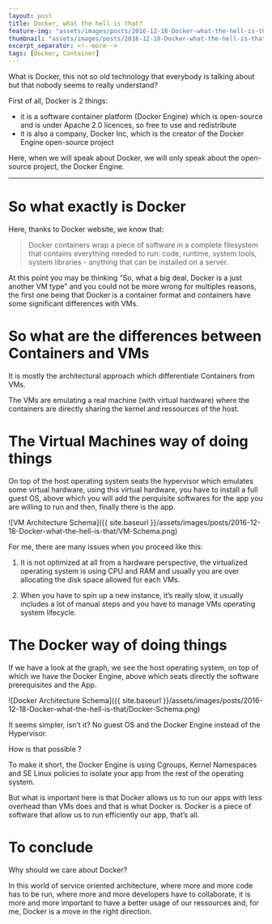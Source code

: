 ```yaml
---
layout: post
title: Docker, what the hell is that?
feature-img: "assets/images/posts/2016-12-18-Docker-what-the-hell-is-that/Docker-Banner.png"
thumbnail: "assets/images/posts/2016-12-18-Docker-what-the-hell-is-that/Docker-Banner.png"
excerpt_separator: <!--more-->
tags: [Docker, Container]
---
```


What is Docker, this not so old technology that everybody is talking about but that nobody seems to really understand?
<!--more-->

First of all, Docker is 2 things:

- it is a software container platform (Docker Engine) which is open-source and is under Apache 2.0 licences, so free to use and redistribute
- it is also a company, Docker Inc, which is the creator of the Docker Engine open-source project

Here, when we will speak about Docker, we will only speak about the open-source project, the Docker Engine.

---

# So what exactly is Docker

Here, thanks to Docker website, we know that:

> Docker containers wrap a piece of software in a complete filesystem that contains everything needed to run: code, runtime, system tools, system libraries - anything that can be installed on a server.

At this point you may be thinking “So, what a big deal, Docker is a just another VM type” and you could not be more wrong for multiples reasons, the first one being that Docker is a container format and containers have some significant differences with VMs.

# So what are the differences between Containers and VMs

It is mostly the architectural approach which differentiate Containers from VMs.

The VMs are emulating a real machine (with virtual hardware) where the containers are directly sharing the kernel and ressources of the host.

# The Virtual Machines way of doing things

On top of the host operating system seats the hypervisor which emulates some virtual hardware, using this virtual hardware, you have to install a full guest OS, above which you will add the perquisite softwares for the app you are willing to run and then, finally there is the app.

![VM Architecture Schema]({{ site.baseurl }}/assets/images/posts/2016-12-18-Docker-what-the-hell-is-that/VM-Schema.png)

For me, there are many issues when you proceed like this:

1. It is not optimized at all from a hardware perspective, the virtualized operating system is using CPU and RAM and usually you are over allocating the disk space allowed for each VMs.

2. When you have to spin up a new instance, it’s really slow, it usually includes a lot of manual steps and you have to manage VMs operating system lifecycle.

# The Docker way of doing things

If we have a look at the graph, we see the host operating system, on top of which we have the Docker Engine, above which seats directly the software prerequisites and the App.

![Docker Architecture Schema]({{ site.baseurl }}/assets/images/posts/2016-12-18-Docker-what-the-hell-is-that/Docker-Schema.png)

It seems simpler, isn’t it?
No guest OS and the Docker Engine instead of the Hypervisor.

How is that possible ?

To make it short, the Docker Engine is using Cgroups, Kernel Namespaces and SE Linux policies to isolate your app from the rest of the operating system.

But what is important here is that Docker allows us to run our apps with less overhead than VMs does and that is what Docker is. Docker is a piece of software that allow us to run efficiently our app, that’s all.

# To conclude

Why should we care about Docker?

In this world of service oriented architecture, where more and more code has to be run, where more and more developers have to collaborate, it is more and more important to have a better usage of our ressources and, for me, Docker is a move in the right direction.
